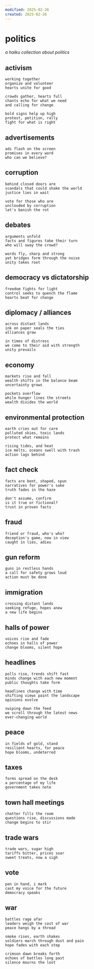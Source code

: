 ```yaml
---
modified: 2025-02-26
created: 2025-02-26
---
```


# politics

_a haiku collection about politics_

## activism

```
working together
organize and volunteer
hearts unite for good

crowds gather, hearts full
chants echo for what we need
and calling for change

bold signs help up high
protest, petition, rally
fight for what is right
```

## advertisements

```
ads flash on the screen
promises in every word
who can we believe?
```

## corruption

```
behind closed doors are
scandals that could shake the world
justice lies in wait

vote for those who are
unclouded by corruption
let's banish the rot
```

## debates

```
arguments unfold
facts and figures take their turn
who will sway the crowd?

words fly, sharp and strong
yet bridges form through the noise
unity takes root
```

## democracy vs dictatorship

```
freedom fights for light
control seeks to quench the flame
hearts beat for change
```

## diplomacy / alliances

```
across distant lands
ink on paper seals the ties
alliances grow

in times of distress
we come to their aid with strength
unity prevails
```

## economy

```
markets rise and fall
wealth shifts in the balance beam
uncertainty grows

pockets overflow
while hunger lines the streets
wealth divides the world
```

## environmental protection

```
earth cries out for care
polluted skies, toxic lands
protect what remains

rising tides, and heat
ice melts, oceans swell with trash
action lags behind
```

## fact check

```
facts are bent, shaped, spun
narratives for power's sake
truth fades in the haze

don't assume, confirm
is it true or fictional?
trust in proven facts
```

## fraud

```
friend or fraud, who's who?
deception's game, now in view
caught in lies, adieu
```

## gun reform

```
guns in restless hands
a call for safety grows loud
action must be done
```

## immigration

```
crossing distant lands
seeking refuge, hopes anew
a new life begins
```

## halls of power

```
voices rise and fade
echoes in halls of power
change blooms, silent hope
```

## headlines

```
polls rise, trends shift fast
minds change with each new moment
public thoughts take form

headlines change with time
shifting views paint the landscape
opinions evolve

swiping down the feed
we scroll through the latest news
ever-changing world
```

## peace

```
in fields of gold, stand
resilient hearts, for peace
hope blooms, undeterred
```

## taxes

```
forms spread on the desk
a percentage of my life
government takes note
```

## town hall meetings

```
chatter fills the room
questions rise, discussions made
change begins to stir
```

## trade wars

```
trade wars, sugar high
tariffs bitter, prices soar
sweet treats, now a sigh
```

## vote

```
pen in hand, i mark
cast my voice for the future
democracy speaks
```

## war

```
battles rage afar
leaders weigh the cost of war
peace hangs by a thread

smoke rises, earth shakes
soldiers march through dust and pain
hope fades with each step

crimson dawn breaks forth
echoes of battles long past
silence mourns the lost
```

